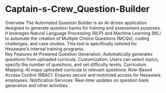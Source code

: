 # Captain-s-Crew_Question-Builder

Overview
The Automated Question Builder is an AI-driven application designed to generate question banks for training and assessment purposes. It leverages Natural Language Processing (NLP) and Machine Learning (ML) to automate the creation of Multiple Choice Questions (MCQs), coding challenges, and case studies. This tool is specifically tailored for Hexaware's internal training programs.
<br>
Key Features
AI-Powered Question Generation: Automatically generates questions from uploaded curricula.
Customization: Users can select topics, specify the number of questions, and set difficulty levels.
Curriculum Mapping: AI maps uploaded curricula to relevant questions.
Role-Based Access Control (RBAC): Ensures secure and restricted access for Hexaware employees.
Notification Services: Real-time updates on question bank generation and other activities.
